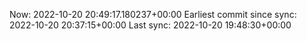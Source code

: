 Now: 2022-10-20 20:49:17.180237+00:00 Earliest commit since sync: 2022-10-20 20:37:15+00:00 Last sync: 2022-10-20 19:48:30+00:00
